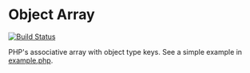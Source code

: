 # Object Array

[![Build Status](https://travis-ci.org/masterklavi/object-array.svg?branch=master)](https://travis-ci.org/masterklavi/object-array)

PHP's associative array with object type keys. See a simple example in [example.php](https://github.com/masterklavi/object-array/blob/master/example.php).
